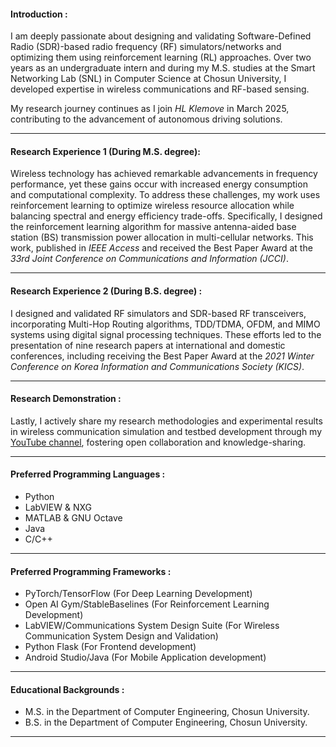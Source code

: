 #### Introduction :
I am deeply passionate about designing and validating Software-Defined Radio (SDR)-based radio frequency (RF) simulators/networks and optimizing them using reinforcement learning (RL) approaches. Over two years as an undergraduate intern and during my M.S. studies at the Smart Networking Lab (SNL) in Computer Science at Chosun University, I developed expertise in wireless communications and RF-based sensing.

My research journey continues as I join _HL Klemove_ in March 2025, contributing to the advancement of autonomous driving solutions.
___

#### Research Experience 1 (During M.S. degree):
Wireless technology has achieved remarkable advancements in frequency performance, yet these gains occur with increased energy consumption and computational complexity. To address these challenges, my work uses reinforcement learning to optimize wireless resource allocation while balancing spectral and energy efficiency trade-offs. Specifically, I designed the reinforcement learning algorithm for massive antenna-aided base station (BS) transmission power allocation in multi-cellular networks. This work, published in _IEEE Access_ and received the Best Paper Award at the _33rd Joint Conference on Communications and Information (JCCI)_.
___

#### Research Experience 2 (During B.S. degree) : 
I designed and validated RF simulators and SDR-based RF transceivers, incorporating Multi-Hop Routing algorithms, TDD/TDMA, OFDM, and MIMO systems using digital signal processing techniques. These efforts led to the presentation of nine research papers at international and domestic conferences, including receiving the Best Paper Award at the _2021 Winter Conference on Korea Information and Communications Society (KICS)_.
___

#### Research Demonstration : 
Lastly, I actively share my research methodologies and experimental results in wireless communication simulation and testbed development through my [YouTube channel](https://www.youtube.com/@youngwooh), fostering open collaboration and knowledge-sharing.
___

#### Preferred Programming Languages : 
* Python
* LabVIEW & NXG
* MATLAB & GNU Octave
* Java
* C/C++
___

#### Preferred Programming Frameworks :
* PyTorch/TensorFlow (For Deep Learning Development)
* Open AI Gym/StableBaselines (For Reinforcement Learning Development)
* LabVIEW/Communications System Design Suite (For Wireless Communication System Design and Validation)
* Python Flask (For Frontend development)
* Android Studio/Java (For Mobile Application development)
___

#### Educational Backgrounds :
* M.S. in the Department of Computer Engineering, Chosun University.
* B.S. in the Department of Computer Engineering, Chosun University.
___
